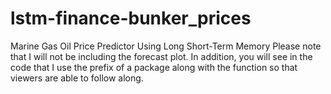 # lstm-finance-bunker_prices
Marine Gas Oil Price Predictor Using Long Short-Term Memory
Please note that I will not be including the forecast plot. 
In addition, you will see in the code that I use the prefix of a package along with the function so that viewers are able to follow along. 
